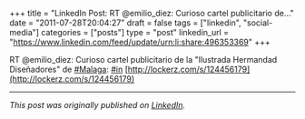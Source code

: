 +++
title = "LinkedIn Post: RT @emilio_diez: Curioso cartel publicitario de..."
date = "2011-07-28T20:04:27"
draft = false
tags = ["linkedin", "social-media"]
categories = ["posts"]
type = "post"
linkedin_url = "https://www.linkedin.com/feed/update/urn:li:share:496353369"
+++

RT @emilio_diez: Curioso cartel publicitario de la "Ilustrada Hermandad Diseñadores" de [#Malaga](https://www.linkedin.com/feed/hashtag/Malaga): [#in](https://www.linkedin.com/feed/hashtag/in) [http://lockerz.com/s/124456179](http://lockerz.com/s/124456179)

---

*This post was originally published on [LinkedIn](https://www.linkedin.com/in/adrianmoreno/recent-activity/all/).*